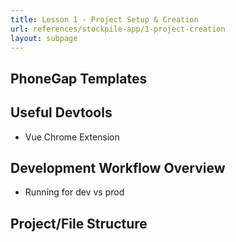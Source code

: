 ```yaml
---
title: Lesson 1 - Project Setup & Creation
url: references/stockpile-app/1-project-creation
layout: subpage
---
```


## PhoneGap Templates

## Useful Devtools

- Vue Chrome Extension

## Development Workflow Overview

- Running for dev vs prod

## Project/File Structure
